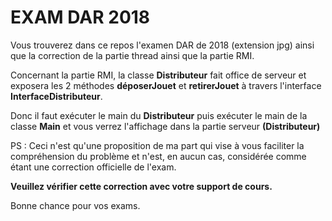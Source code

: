 # EXAM DAR 2018
Vous trouverez dans ce repos l'examen DAR de 2018 (extension jpg)
ainsi que la correction de la partie thread ainsi que la partie RMI.

Concernant la partie RMI, la classe **Distributeur** fait office de serveur 
et exposera les 2 méthodes **déposerJouet** et **retirerJouet** à travers 
l'interface **InterfaceDistributeur**.

Donc il faut exécuter le main du **Distributeur** puis exécuter 
le main de la classe **Main** et vous verrez l'affichage dans la partie serveur **(Distributeur)**

PS : Ceci n'est qu'une proposition 
de ma part qui vise à vous faciliter 
la compréhension du problème et n'est, en aucun cas, considérée comme étant une correction officielle de l'exam.

**Veuillez vérifier cette correction avec votre support de cours.**

Bonne chance pour vos exams.